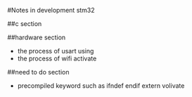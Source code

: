 #Notes in development stm32

##c section 

##hardware section 
- the process of usart using
- the process of wifi activate

##need to do section 
- precompiled keyword such as  ifndef  endif extern volivate
